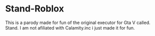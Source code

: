 # Stand-Roblox
This is a parody made for fun of the original executor for Gta V called. Stand. I am not afiliated with Calamity.inc i just made it for fun.

